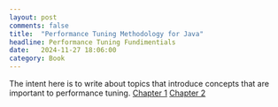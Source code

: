```yaml
---
layout: post
comments: false 
title:  "Performance Tuning Methodology for Java"
headline: Performance Tuning Fundimentials
date:   2024-11-27 18:06:00
category: Book
---
```


The intent here is to write about topics that introduce concepts that are important to performance tuning.
[Chapter 1](book/chapter1.html)
[Chapter 2](book/chapter2.html)
